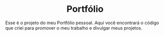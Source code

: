 <h1 align='center'>Portfólio</h1> 

Esse é o projeto do meu Portfólio pessoal. Aqui você encontrará o código que criei para promover o meu trabalho e divulgar meus projetos. 

